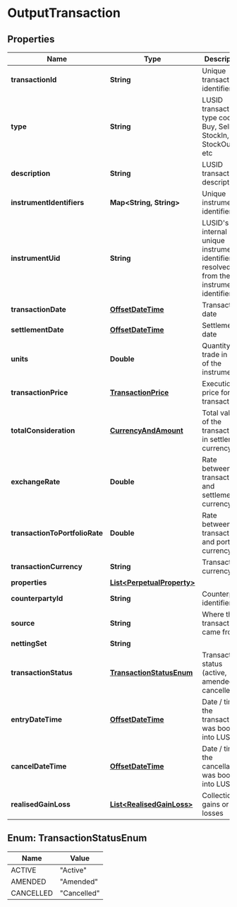 
# OutputTransaction

## Properties
Name | Type | Description | Notes
------------ | ------------- | ------------- | -------------
**transactionId** | **String** | Unique transaction identifier |  [optional]
**type** | **String** | LUSID transaction type code - Buy, Sell, StockIn, StockOut, etc |  [optional]
**description** | **String** | LUSID transaction description |  [optional]
**instrumentIdentifiers** | **Map&lt;String, String&gt;** | Unique instrument identifiers |  [optional]
**instrumentUid** | **String** | LUSID&#39;s internal unique instrument identifier, resolved from the instrument identifiers |  [optional]
**transactionDate** | [**OffsetDateTime**](OffsetDateTime.md) | Transaction date |  [optional]
**settlementDate** | [**OffsetDateTime**](OffsetDateTime.md) | Settlement date |  [optional]
**units** | **Double** | Quantity of trade in units of the instrument |  [optional]
**transactionPrice** | [**TransactionPrice**](TransactionPrice.md) | Execution price for the transaction |  [optional]
**totalConsideration** | [**CurrencyAndAmount**](CurrencyAndAmount.md) | Total value of the transaction in settlement currency |  [optional]
**exchangeRate** | **Double** | Rate between transaction and settlement currency |  [optional]
**transactionToPortfolioRate** | **Double** | Rate between transaction and portfolio currency |  [optional]
**transactionCurrency** | **String** | Transaction currency |  [optional]
**properties** | [**List&lt;PerpetualProperty&gt;**](PerpetualProperty.md) |  |  [optional]
**counterpartyId** | **String** | Counterparty identifier |  [optional]
**source** | **String** | Where this transaction came from |  [optional]
**nettingSet** | **String** |  |  [optional]
**transactionStatus** | [**TransactionStatusEnum**](#TransactionStatusEnum) | Transaction status (active, amended or cancelled) |  [optional]
**entryDateTime** | [**OffsetDateTime**](OffsetDateTime.md) | Date / time the transaction was booked into LUSID |  [optional]
**cancelDateTime** | [**OffsetDateTime**](OffsetDateTime.md) | Date / time the cancellation was booked into LUSID |  [optional]
**realisedGainLoss** | [**List&lt;RealisedGainLoss&gt;**](RealisedGainLoss.md) | Collection of gains or losses |  [optional]


<a name="TransactionStatusEnum"></a>
## Enum: TransactionStatusEnum
Name | Value
---- | -----
ACTIVE | &quot;Active&quot;
AMENDED | &quot;Amended&quot;
CANCELLED | &quot;Cancelled&quot;



